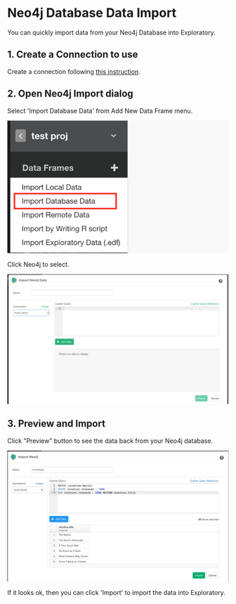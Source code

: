 # Neo4j Database Data Import

You can quickly import data from your Neo4j Database into Exploratory.

## 1. Create a Connection to use

Create a connection following [this instruction](connection.html).

## 2. Open Neo4j  Import dialog

Select 'Import Database Data' from Add New Data Frame menu.

![](images/import-database.png)

Click Neo4j to select.

![](images/neo4j-dialog.png)


## 3. Preview and Import

Click "Preview" button to see the data back from your Neo4j database.

![](images/neo4j-preview.png)

If it looks ok, then you can click 'Import' to import the data into Exploratory.
